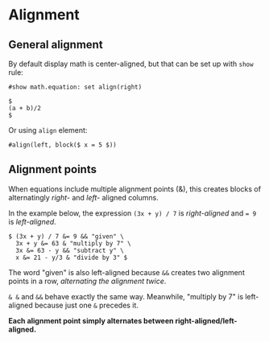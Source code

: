 # Alignment

## General alignment

By default display math is center-aligned, but that can be set up with `show` rule:

```typ
#show math.equation: set align(right)

$
(a + b)/2
$
```

Or using `align` element:

```typ
#align(left, block($ x = 5 $))
```

## Alignment points

When equations include multiple alignment points (&), this creates blocks of alternatingly _right-_ and _left-_ aligned columns.

In the example below, the expression `(3x + y) / 7` is _right-aligned_ and `= 9` is _left-aligned_.

```typ
$ (3x + y) / 7 &= 9 && "given" \
  3x + y &= 63 & "multiply by 7" \
  3x &= 63 - y && "subtract y" \
  x &= 21 - y/3 & "divide by 3" $
```

The word "given" is also left-aligned because `&&` creates two alignment points in a row, _alternating the alignment twice_.

`& &` and `&&` behave exactly the same way.
Meanwhile, "multiply by 7" is left-aligned because just one `&` precedes it.

**Each alignment point simply alternates between right-aligned/left-aligned.**
